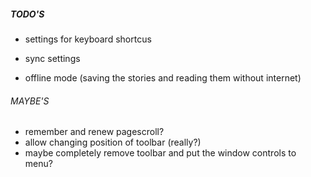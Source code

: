 ##### TODO'S
- settings for keyboard shortcus
- sync settings

- offline mode (saving the stories and reading them without internet)

###### MAYBE'S
- remember and renew pagescroll?
- allow changing position of toolbar (really?)
- maybe completely remove toolbar and put the window controls to menu?
